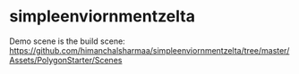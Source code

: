 # simpleenviornmentzelta

Demo scene is the build scene: https://github.com/himanchalsharmaa/simpleenviornmentzelta/tree/master/Assets/PolygonStarter/Scenes
